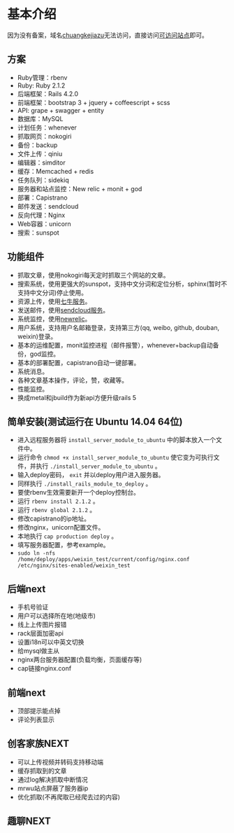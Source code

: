 # 基本介绍

因为没有备案，域名[chuangkejiazu](http://chuangkejiazu.com/)无法访问，直接访问[可访问站点](http://115.28.81.86/)即可。


## 方案

* Ruby管理：rbenv
* Ruby: Ruby 2.1.2
* 后端框架：Rails 4.2.0
* 前端框架：bootstrap 3 + jquery + coffeescript + scss
* API: grape + swagger + entity
* 数据库：MySQL
* 计划任务：whenever
* 抓取网页：nokogiri
* 备份：backup
* 文件上传：qiniu
* 编辑器：simditor
* 缓存：Memcached + redis
* 任务队列：sidekiq
* 服务器和站点监控：New relic + monit + god
* 部署：Capistrano
* 邮件发送：sendcloud
* 反向代理：Nginx
* Web容器：unicorn
* 搜索：sunspot


## 功能组件

* 抓取文章，使用nokogiri每天定时抓取三个网站的文章。
* 搜索系统，使用更强大的sunspot，支持中文分词和定位分析，sphinx(暂时不支持中文分词)停止使用。
* 资源上传，使用[七牛服务](http://www.qiniu.com/)。
* 发送邮件，使用[sendcloud服务](https://sendcloud.sohu.com/)。
* 系统监控，使用[newrelic](https://rpm.newrelic.com)。
* 用户系统，支持用户名邮箱登录，支持第三方(qq, weibo, github, douban, weixin)登录。
* 基本的运维配置，monit监控进程（邮件报警），whenever+backup自动备份，god监控。
* 基本的部署配置，capistrano自动一键部署。
* 系统消息。
* 各种文章基本操作，评论，赞，收藏等。
* 性能监控。
* 换成metal和jbuild作为新api方便升级rails 5


## 简单安装(测试运行在 Ubuntu 14.04 64位)

* 进入远程服务器将 `install_server_module_to_ubuntu` 中的脚本放入一个文件中。
* 运行命令 `chmod +x install_server_module_to_ubuntu` 使它变为可执行文件，并执行 `./install_server_module_to_ubuntu` 。
* 输入deploy密码， `exit` 并以deploy用户进入服务器。
* 同样执行 `./install_rails_module_to_deploy` 。
* 要使rbenv生效需要新开一个deploy控制台。
* 运行 `rbenv install 2.1.2` 。
* 运行 `rbenv global 2.1.2` 。
* 修改capistrano的ip地址。
* 修改nginx，unicorn配置文件。
* 本地执行 `cap production deploy` 。
* 填写服务器配置，参考example。
* `sudo ln -nfs /home/deploy/apps/weixin_test/current/config/nginx.conf /etc/nginx/sites-enabled/weixin_test`


## 后端next

* 手机号验证
* 用户可以选择所在地(地级市)
* 线上上传图片报错
* rack层面加密api
* 设置i18n可以中英文切换
* 给mysql做主从
* nginx两台服务器配置(负载均衡，页面缓存等)
* cap链接nginx.conf

## 前端next

* 顶部提示能点掉
* 评论列表显示


## 创客家族NEXT

* 可以上传视频并转码支持移动端
* 缓存抓取到的文章
* 通过log解决抓取中断情况
* mrwu站点屏蔽了服务器ip
* 优化抓取(不再爬取已经爬去过的内容)


## 趣聊NEXT

